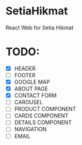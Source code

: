 # SetiaHikmat

React Web for Setia Hikmat

# TODO:

- [x] HEADER
- [ ] FOOTER
- [x] GOOGLE MAP
- [x] ABOUT PAGE
- [x] CONTACT FORM
- [ ] CAROUSEL
- [ ] PRODUCT COMPONENT
- [ ] CARDS COMPONENT
- [ ] DETAILS COMPONENT
- [ ] NAVIGATION
- [ ] EMAIL
